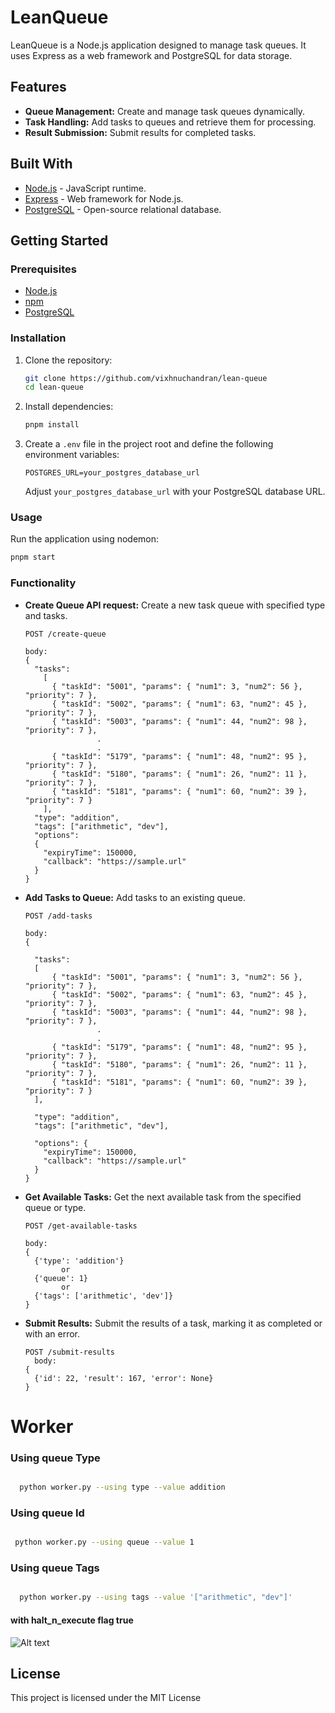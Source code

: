 # LeanQueue

LeanQueue is a Node.js application designed to manage task queues. It uses Express as a web framework and PostgreSQL for data storage.

## Features

- **Queue Management:** Create and manage task queues dynamically.
- **Task Handling:** Add tasks to queues and retrieve them for processing.
- **Result Submission:** Submit results for completed tasks.

## Built With

- [Node.js](https://nodejs.org/) - JavaScript runtime.
- [Express](https://expressjs.com/) - Web framework for Node.js.
- [PostgreSQL](https://www.postgresql.org/) - Open-source relational database.

## Getting Started

### Prerequisites

- [Node.js](https://nodejs.org/)
- [npm](https://www.npmjs.com/)
- [PostgreSQL](https://www.postgresql.org/)

### Installation

1. Clone the repository:

   ```bash
   git clone https://github.com/vixhnuchandran/lean-queue
   cd lean-queue
   ```

2. Install dependencies:

   ```bash
   pnpm install
   ```

3. Create a `.env` file in the project root and define the following environment variables:

   ```plaintext
   POSTGRES_URL=your_postgres_database_url
   ```

   Adjust `your_postgres_database_url` with your PostgreSQL database URL.

### Usage

Run the application using nodemon:

```bash
pnpm start
```

### Functionality

- **Create Queue API request:**
  Create a new task queue with specified type and tasks.

  ```plaintext
  POST /create-queue

  body:
  {
    "tasks":
      [
        { "taskId": "5001", "params": { "num1": 3, "num2": 56 }, "priority": 7 },
        { "taskId": "5002", "params": { "num1": 63, "num2": 45 }, "priority": 7 },
        { "taskId": "5003", "params": { "num1": 44, "num2": 98 }, "priority": 7 },
                  .
                  .
        { "taskId": "5179", "params": { "num1": 48, "num2": 95 }, "priority": 7 },
        { "taskId": "5180", "params": { "num1": 26, "num2": 11 }, "priority": 7 },
        { "taskId": "5181", "params": { "num1": 60, "num2": 39 }, "priority": 7 }
      ],
    "type": "addition",
    "tags": ["arithmetic", "dev"],
    "options":
    {
      "expiryTime": 150000,
      "callback": "https://sample.url"
    }
  }

  ```

- **Add Tasks to Queue:**
  Add tasks to an existing queue.

  ```plaintext
  POST /add-tasks

  body:
  {

    "tasks":
    [
        { "taskId": "5001", "params": { "num1": 3, "num2": 56 }, "priority": 7 },
        { "taskId": "5002", "params": { "num1": 63, "num2": 45 }, "priority": 7 },
        { "taskId": "5003", "params": { "num1": 44, "num2": 98 }, "priority": 7 },
                  .
                  .
        { "taskId": "5179", "params": { "num1": 48, "num2": 95 }, "priority": 7 },
        { "taskId": "5180", "params": { "num1": 26, "num2": 11 }, "priority": 7 },
        { "taskId": "5181", "params": { "num1": 60, "num2": 39 }, "priority": 7 }
    ],

    "type": "addition",
    "tags": ["arithmetic", "dev"],

    "options": {
      "expiryTime": 150000,
      "callback": "https://sample.url"
    }
  }

  ```

- **Get Available Tasks:**
  Get the next available task from the specified queue or type.

  ```plaintext
  POST /get-available-tasks

  body:
  {
    {'type': 'addition'}
          or
    {'queue': 1}
          or
    {'tags': ['arithmetic', 'dev']}
  }

  ```

- **Submit Results:**
  Submit the results of a task, marking it as completed or with an error.

  ```plaintext
  POST /submit-results
    body:
  {
    {'id': 22, 'result': 167, 'error': None}
  }

  ```

# Worker

### Using queue Type

```bash

  python worker.py --using type --value addition

```

### Using queue Id

```bash

 python worker.py --using queue --value 1

```

### Using queue Tags

```bash

  python worker.py --using tags --value '["arithmetic", "dev"]'

```

#### with halt_n_execute flag true

![Alt text](image.png)

## License

This project is licensed under the MIT License
